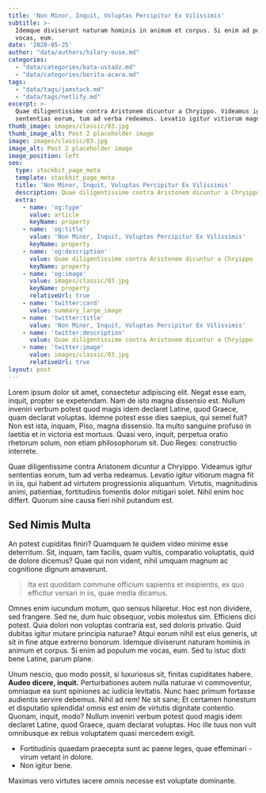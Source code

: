 ```yaml
---
title: 'Non Minor, Inquit, Voluptas Percipitur Ex Vilissimis'
subtitle: >-
  Idemque diviserunt naturam hominis in animum et corpus. Si enim ad populum me
  vocas, eum.
date: '2020-05-25'
author: "data/authors/hilary-ouse.md"
categories:
  - "data/categories/kata-ustadz.md"
  - "data/categories/berita-acara.md"
tags:
  - "data/tags/jamstack.md"
  - "data/tags/netlify.md"
excerpt: >-
  Quae diligentissime contra Aristonem dicuntur a Chryippo. Videamus igitur
  sententias eorum, tum ad verba redeamus. Levatio igitur vitiorum magna.
thumb_image: images/classic/03.jpg
thumb_image_alt: Post 2 placeholder image
image: images/classic/03.jpg
image_alt: Post 2 placeholder image
image_position: left
seo:
  type: stackbit_page_meta
  template: stackbit_page_meta
  title: 'Non Minor, Inquit, Voluptas Percipitur Ex Vilissimis'
  description: Quae diligentissime contra Aristonem dicuntur a Chryippo
  extra:
    - name: 'og:type'
      value: article
      keyName: property
    - name: 'og:title'
      value: 'Non Minor, Inquit, Voluptas Percipitur Ex Vilissimis'
      keyName: property
    - name: 'og:description'
      value: Quae diligentissime contra Aristonem dicuntur a Chryippo
      keyName: property
    - name: 'og:image'
      value: images/classic/03.jpg
      keyName: property
      relativeUrl: true
    - name: 'twitter:card'
      value: summary_large_image
    - name: 'twitter:title'
      value: 'Non Minor, Inquit, Voluptas Percipitur Ex Vilissimis'
    - name: 'twitter:description'
      value: Quae diligentissime contra Aristonem dicuntur a Chryippo
    - name: 'twitter:image'
      value: images/classic/03.jpg
      relativeUrl: true
layout: post
---
```


Lorem ipsum dolor sit amet, consectetur adipiscing elit. Negat esse eam, inquit, propter se expetendam. Nam de isto magna dissensio est. Nullum inveniri verbum potest quod magis idem declaret Latine, quod Graece, quam declarat voluptas. Idemne potest esse dies saepius, qui semel fuit? Non est ista, inquam, Piso, magna dissensio. Ita multo sanguine profuso in laetitia et in victoria est mortuus. Quasi vero, inquit, perpetua oratio rhetorum solum, non etiam philosophorum sit. Duo Reges: constructio interrete.

Quae diligentissime contra Aristonem dicuntur a Chryippo. Videamus igitur sententias eorum, tum ad verba redeamus. Levatio igitur vitiorum magna fit in iis, qui habent ad virtutem progressionis aliquantum. Virtutis, magnitudinis animi, patientiae, fortitudinis fomentis dolor mitigari solet. Nihil enim hoc differt. Quorum sine causa fieri nihil putandum est.

## Sed Nimis Multa

An potest cupiditas finiri? Quamquam te quidem video minime esse deterritum. Sit, inquam, tam facilis, quam vultis, comparatio voluptatis, quid de dolore dicemus? Quae qui non vident, nihil umquam magnum ac cognitione dignum amaverunt.

> Ita est quoddam commune officium sapientis et insipientis, ex quo efficitur versari in iis, quae media dicamus.

Omnes enim iucundum motum, quo sensus hilaretur. Hoc est non dividere, sed frangere. Sed ne, dum huic obsequor, vobis molestus sim. Efficiens dici potest. Quia dolori non voluptas contraria est, sed doloris privatio. Quid dubitas igitur mutare principia naturae? Atqui eorum nihil est eius generis, ut sit in fine atque extrerno bonorum. Idemque diviserunt naturam hominis in animum et corpus. Si enim ad populum me vocas, eum. Sed tu istuc dixti bene Latine, parum plane.

Unum nescio, quo modo possit, si luxuriosus sit, finitas cupiditates habere. **Audeo dicere, inquit.** Perturbationes autem nulla naturae vi commoventur, omniaque ea sunt opiniones ac iudicia levitatis. Nunc haec primum fortasse audientis servire debemus. Nihil ad rem! Ne sit sane; Et certamen honestum et disputatio splendida! omnis est enim de virtutis dignitate contentio. Quonam, inquit, modo? Nullum inveniri verbum potest quod magis idem declaret Latine, quod Graece, quam declarat voluptas. Hoc ille tuus non vult omnibusque ex rebus voluptatem quasi mercedem exigit.

- Fortitudinis quaedam praecepta sunt ac paene leges, quae effeminari - virum vetant in dolore.
- Non igitur bene.

Maximas vero virtutes iacere omnis necesse est voluptate dominante.

